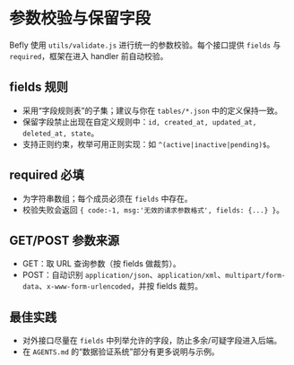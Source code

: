 # 参数校验与保留字段

Befly 使用 `utils/validate.js` 进行统一的参数校验。每个接口提供 `fields` 与 `required`，框架在进入 handler 前自动校验。

## fields 规则

-   采用“字段规则表”的子集；建议与你在 `tables/*.json` 中的定义保持一致。
-   保留字段禁止出现在自定义规则中：`id, created_at, updated_at, deleted_at, state`。
-   支持正则约束，枚举可用正则实现：如 `^(active|inactive|pending)$`。

## required 必填

-   为字符串数组；每个成员必须在 `fields` 中存在。
-   校验失败会返回 `{ code:-1, msg:'无效的请求参数格式', fields: {...} }`。

## GET/POST 参数来源

-   GET：取 URL 查询参数（按 fields 做裁剪）。
-   POST：自动识别 `application/json`、`application/xml`、`multipart/form-data`、`x-www-form-urlencoded`，并按 fields 裁剪。

## 最佳实践

-   对外接口尽量在 `fields` 中列举允许的字段，防止多余/可疑字段进入后端。
-   在 `AGENTS.md` 的“数据验证系统”部分有更多说明与示例。
